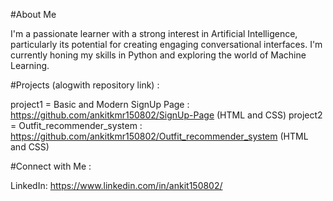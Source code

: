 #About Me

I'm a passionate learner with a strong interest in Artificial Intelligence, particularly its potential for creating engaging conversational interfaces. I'm currently honing my skills in Python and exploring the world of Machine Learning.

#Projects (alogwith repository link) :

project1 = Basic and Modern SignUp Page : https://github.com/ankitkmr150802/SignUp-Page  (HTML and CSS)
project2 = Outfit_recommender_system : https://github.com/ankitkmr150802/Outfit_recommender_system (HTML and CSS)

#Connect with Me :

LinkedIn: https://www.linkedin.com/in/ankit150802/
